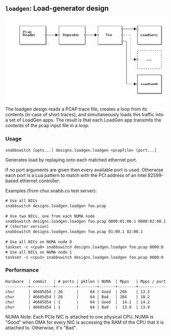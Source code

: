 ## `loadgen`: Load-generator design

![loadgen](.images/loadgen.png)

The loadgen design reads a PCAP trace file, creates a loop from its
contents (in case of short traces), and simultaneously loads this
traffic into a set of LoadGen apps. The result is that each LoadGen
app transmits the contents of the pcap input file in a loop.

### Usage

    snabbswitch [opts...] designs.loadgen.loadgen <pcapfile> [port...]

Generates load by replaying <pcapfile> onto each matched ethernet port.

If no port arguments are given then every available port is used.
Otherwise each port is a Lua pattern to match with the PCI address of
an Intel 82599-based ethernet controller.

Examples (from chur.snabb.co test server):

    # Use all NICs
    snabbswitch designs.loadgen.loadgen foo.pcap

    # Use two NICs, one from each NUMA node
    snabbswitch designs.loadgen.loadgen foo.pcap 0000:01:00.1 0000:82:00.1
    # (shorter version)
    snabbswitch designs.loadgen.loadgen foo.pcap 01:00.1 82:00.1

    # Use all NICs on NUMA node 0
    taskset -c <cpu0> snabbswitch designs.loadgen.loadgen foo.pcap 0000:0
    # Use all NICs on NUMA node 1
    taskset -c <cpu1> snabbswitch designs.loadgen.loadgen foo.pcap 0000:8


### Performance

    Hardware  | commit   | # ports | pktlen | NUMA  | Mpps   | Mpps / port
    ----------+----------+---------+--------+-------+--------+------------
    chur      | 46605d54 | 20      |     64 | Good  | 266    | 13.3
    chur      | 46605d54 | 20      |     64 | Bad   | 204    | 10.2
    chur      | 46605d54 | 1       |     64 | Good  |  14.1  | 14.2
    chur      | 46605d54 | 1       |     64 | Bad   |  13.9  | 13.9

NUMA Note: Each PCIe NIC is attached to one physical CPU. NUMA is
"Good" when DMA for every NIC is accessing the RAM of the CPU that it
is attached to. Otherwise, it's "Bad".
